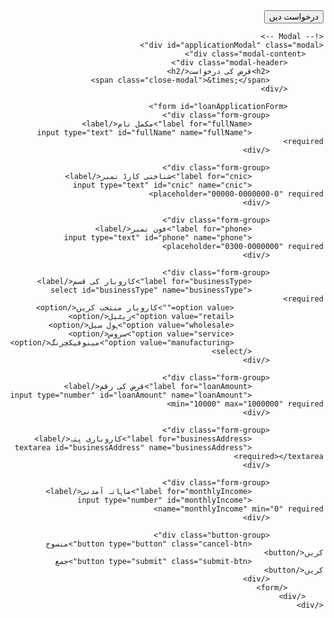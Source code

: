 
<html lang="ur" dir="rtl">
<head>
    <meta charset="UTF-8">
    <meta name="viewport" content="width=device-width, initial-scale=1.0">
    <title>Loan Application Form</title>
    <link href="https://fonts.googleapis.com/css2?family=Noto+Nastaliq+Urdu&display=swap" rel="stylesheet">
    <link rel="stylesheet" href="styles.css">
</head>
<body>
    <!-- Main Content -->
    <div class="container">
        <button class="apply-now">درخواست دیں</button>
    </div>

    <!-- Modal -->
    <div id="applicationModal" class="modal">
        <div class="modal-content">
            <div class="modal-header">
                <h2>قرض کی درخواست</h2>
                <span class="close-modal">&times;</span>
            </div>

            <form id="loanApplicationForm">
                <div class="form-group">
                    <label for="fullName">مکمل نام</label>
                    <input type="text" id="fullName" name="fullName" required>
                </div>

                <div class="form-group">
                    <label for="cnic">شناختی کارڈ نمبر</label>
                    <input type="text" id="cnic" name="cnic" placeholder="00000-0000000-0" required>
                </div>

                <div class="form-group">
                    <label for="phone">فون نمبر</label>
                    <input type="text" id="phone" name="phone" placeholder="0300-0000000" required>
                </div>

                <div class="form-group">
                    <label for="businessType">کاروبار کی قسم</label>
                    <select id="businessType" name="businessType" required>
                        <option value="">کاروبار منتخب کریں</option>
                        <option value="retail">ریٹیل</option>
                        <option value="wholesale">ہول سیل</option>
                        <option value="service">سروس</option>
                        <option value="manufacturing">مینوفیکچرنگ</option>
                    </select>
                </div>

                <div class="form-group">
                    <label for="loanAmount">قرض کی رقم</label>
                    <input type="number" id="loanAmount" name="loanAmount" min="10000" max="1000000" required>
                </div>

                <div class="form-group">
                    <label for="businessAddress">کاروباری پتہ</label>
                    <textarea id="businessAddress" name="businessAddress" required></textarea>
                </div>

                <div class="form-group">
                    <label for="monthlyIncome">ماہانہ آمدنی</label>
                    <input type="number" id="monthlyIncome" name="monthlyIncome" min="0" required>
                </div>

                <div class="button-group">
                    <button type="button" class="cancel-btn">منسوخ کریں</button>
                    <button type="submit" class="submit-btn">جمع کریں</button>
                </div>
            </form>
        </div>
    </div>
</body>
<script src="script.js"></script>
</html>
